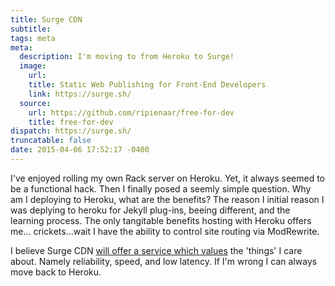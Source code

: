 ```yaml
---
title: Surge CDN
subtitle:
tags: meta
meta:
  description: I'm moving to from Heroku to Surge!
  image:
    url:
    title: Static Web Publishing for Front-End Developers
    link: https://surge.sh/
  source:
    url: https://github.com/ripienaar/free-for-dev
    title: free-for-dev
dispatch: https://surge.sh/
truncatable: false
date: 2015-04-06 17:52:17 -0400
---
```

I've enjoyed rolling my own Rack server on Heroku. Yet, it always seemed to be a functional hack. Then I finally posed a seemly simple question. Why am I deploying to Heroku, what are the benefits? The reason I initial reason I was deplying to heroku for Jekyll plug-ins, beeing different, and the learning process. The only tangitable benefits hosting with Heroku offers me... crickets...wait I have the ability to control site routing via ModRewrite.

I believe Surge CDN [will offer a service which values][surgeMed] the 'things' I care about. Namely reliability, speed, and low latency. If I'm wrong I can always move back to Heroku.


[surgeMed]: https://medium.com/surge-sh/introducing-surge-the-cdn-for-front-end-developers-b4a50a61bcfc
